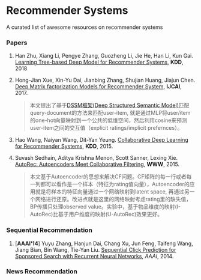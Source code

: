 # Recommender Systems
A curated list of awesome resources on recommender systems

### Papers

1. Han Zhu, Xiang Li, Pengye Zhang, Guozheng Li, Jie He, Han Li, Kun Gai. [Learning Tree-based Deep Model for Recommender Systems](https://arxiv.org/abs/1801.02294), **KDD**, 2018

1. Hong-Jian Xue, Xin-Yu Dai, Jianbing Zhang, Shujian Huang, Jiajun Chen. [Deep Matrix factorization Models for Recommender System](http://static.ijcai.org/proceedings-2017/0447.pdf), **IJCAI**, 2017.

   > 本文提出了基于[DSSM框架(Deep Structured Semantic Model)](https://www.microsoft.com/en-us/research/wp-content/uploads/2016/02/cikm2013_DSSM_fullversion.pdf)匹配query-document的方法来匹配user-item, 就是通过MLP将user/item的one-hot向量映射到一个公共的低维空间，然后利用cosine来预测user-item之间的交互值（explicit ratings/implicit prefernces）。

1. Hao Wang, Naiyan Wang, Dit-Yan Yeung. [Collaborative Deep Learning for Recommender Systems](https://arxiv.org/pdf/1409.2944v2.pdf), **KDD**, 2015.

1. Suvash Sedhain, Aditya Krishna Menon, Scott Sanner, Lexing Xie. [AutoRec: Autoencoders Meet Collaborative Filtering](http://users.cecs.anu.edu.au/~u5098633/papers/www15.pdf), **WWW**, 2015.

   > 本文基于Autoencoder的思想来解决CF问题。CF矩阵的每一行或者每一列都可以看作是一个样本（特征为rating值向量），Autoencoder的应用就是将样本的特征向量通过一个网络映射到latent space, 再通过另一个网络进行还原。改进点就是这里的网络映射考虑rating里的缺失值，BP传播只处理observed value。实验中，基于物品维度的映射(I-AutoRec)比基于用户维度的映射(U-AutoRec)效果更好。


### Sequential Recommendation
1. [**AAAI'14**] Yuyu Zhang, Hanjun Dai, Chang Xu, Jun Feng, Taifeng Wang, Jiang Bian, Bin Wang, Tie-Yan Liu. [Sequential Click Prediction for Sponsored Search with Recurrent Neural Networks](http://www.aaai.org/ocs/index.php/AAAI/AAAI14/paper/download/8529/8581), *AAAI*, 2014.

### News Recommendation
